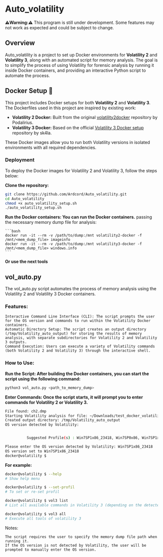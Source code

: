 # Auto_volatility

**⚠️Warning:⚠️** This program is still under development. Some features may not work as expected and could be subject to change.

## Overview

Auto_volatility is a project to set up Docker environments for **Volatility 2** and **Volatility 3**, along with an automated script for memory analysis. The goal is to simplify the process of using Volatility for forensic analysis by running it inside Docker containers, and providing an interactive Python script to automate the process.

## Docker Setup 🐳

This project includes Docker setups for both **Volatility 2** and **Volatility 3**. The Dockerfiles used in this project are inspired by existing work:

- **Volatility 2 Docker:** Built from the original [volatility2docker](https://github.com/p0dalirius/volatility2docker) repository by Podalirius.
- **Volatility 3 Docker:** Based on the official [Volatility 3 Docker setup](https://github.com/sk4la/volatility3-docker) repository by sk4la.

These Docker images allow you to run both Volatility versions in isolated environments with all required dependencies.

### Deployment

To deploy the Docker images for Volatility 2 and Volatility 3, follow the steps below:

**Clone the repository:**
   ```bash
   git clone https://github.com/Ardcord/Auto_volatility.git
   cd Auto_volatility
   chmod +x auto_volatility_setup.sh
   ./auto_volatility_setup.sh
  ```

**Run the Docker containers: You can run the Docker containers.**
  passing the necessary memory dump file for analysis:

    ```bash
    docker run -it --rm -v /path/to/dump:/mnt volatility2-docker -f /mnt/<mem_dump_file> imageinfo
    docker run -it --rm -v /path/to/dump:/mnt volatility3-docker -f /mnt/<mem_dump_file> windows.info
    ```
**Or use the next tools**
    
## vol_auto.py 

The vol_auto.py script automates the process of memory analysis using the Volatility 2 and Volatility 3 Docker containers.

### Features:

    Interactive Command Line Interface (CLI): The script prompts the user for the OS version and commands to run within the Volatility Docker containers.
    Automatic Directory Setup: The script creates an output directory (/tmp/Volatility_auto_output) for storing the results of memory analysis, with separate subdirectories for Volatility 2 and Volatility 3 outputs.
    Command Execution: Users can execute a variety of Volatility commands (both Volatility 2 and Volatility 3) through the interactive shell.

### How to Use:

**Run the Script: After building the Docker containers, you can start the script using the following command:**

  ```bash
  python3 vol_auto.py <path_to_memory_dump>
  ```

**Enter Commands: Once the script starts, it will prompt you to enter commands for Volatility 2 or Volatility 3.**

  ```bash
  File found: ch2.dmp
  Starting Volatility analysis for file: ~/Downloads/test_docker_volatility
  Created output directory: /tmp/Volatility_auto_output
  OS version detected by Volatility:


            Suggested Profile(s) : Win7SP1x86_23418, Win7SP0x86, Win7SP1x86_24000, Win7SP1x86

  Please enter the OS version detected by Volatility: Win7SP1x86_23418
  OS version set to Win7SP1x86_23418
  docker@volatility $
  ```

**For example:**

  ```bash
  docker@volatility $ --help
  # Show help menu

  docker@volatility $ --set-profil
  # To set or re-set profil

  docker@volatility $ vol3 list
  # List all available commands in Volatility 3 (depending on the detected OS version).

  docker@volatility $ vol3 all
  # Execute all tools of volatility 3
  ```

  
Notes:

    The script requires the user to specify the memory dump file path when running it.
    If the OS version is not detected by Volatility, the user will be prompted to manually enter the OS version.


